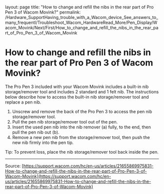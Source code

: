 layout: page
title: "How to change and refill the nibs in the rear part of Pro Pen 3 of Wacom Movink?"
permalink: /Hardware_SupportHaving_trouble_with_a_Wacom_device_See_answers_to_many_frequentl/Troubleshoot_Wacom_HardwareRead_More/Pen_Display/Wacom_Movink/Next/First/How_to_change_and_refill_the_nibs_in_the_rear_part_of_Pro_Pen_3_of_Wacom_Movink

# How to change and refill the nibs in the rear part of Pro Pen 3 of Wacom Movink?

The Pro Pen 3 included with your Wacom Movink includes a built-in nib storage/remover tool and includes 2 standard and 1 felt nib. The instructions below describe how to access the built-in nib storage/remover tool and replace a pen nib.


1. Unscrew and remove the back of the Pro Pen 3 to access the pen nib storage/remover tool.
2. Pull the pen nib storage/remover tool out of the pen.
3. Insert the used pen nib into the nib remover (a) fully, to the end, then pull the pen nib out (b).
4. Remove a new pen nib from the storage/remover tool, then push the new nib firmly into the pen tip.


Tip: To prevent loss, place the nib storage/remover tool back inside the pen.

---
Source: [https://support.wacom.com/hc/en-us/articles/21655869975831-How-to-change-and-refill-the-nibs-in-the-rear-part-of-Pro-Pen-3-of-Wacom-Movink](https://support.wacom.com/hc/en-us/articles/21655869975831-How-to-change-and-refill-the-nibs-in-the-rear-part-of-Pro-Pen-3-of-Wacom-Movink)
